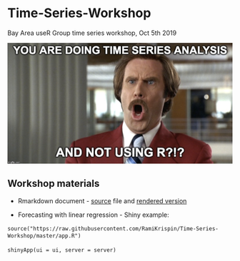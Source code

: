 # Time-Series-Workshop
Bay Area useR Group time series workshop, Oct 5th 2019 

![](https://github.com/RamiKrispin/Time-Series-Workshop/blob/master/images/Time%20Series%20with%20R.png)

## Workshop materials

* Rmarkdown document - [source](https://github.com/RamiKrispin/Time-Series-Workshop/blob/master/time-series-workshop.Rmd) file and [rendered version](http://rpubs.com/ramkrisp/time-series-workshop) 


* Forecasting with linear regression - Shiny example:

```
source("https://raw.githubusercontent.com/RamiKrispin/Time-Series-Workshop/master/app.R")

shinyApp(ui = ui, server = server)
```


